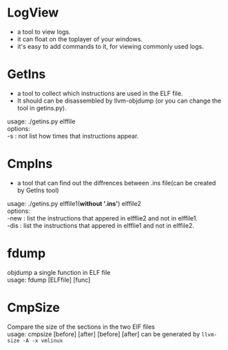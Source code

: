 # LogView
* a tool to view logs.
* it can float on the toplayer of your windows.
* it's easy to add commands to it, for viewing commonly used logs.

# GetIns
* a tool to collect which instructions are used in the ELF file.
* It should can be disassembled by llvm-objdump (or you can change the tool in getins.py).

usage: ./getins.py elffile  
options:  
-s : not list how times that instructions appear.  

# CmpIns
* a tool that can find  out the diffrences between .ins file(can be created by GetIns tool)

usage: ./getins.py elffile1(**without '.ins'**) elffile2  
options:  
-new : list the instructions that appered in elfflie2 and not in elffile1.  
-dis : list the instructions that appered in elfflie1 and not in elffile2.  

# fdump
objdump a single function in ELF file  
usage: fdump [ELFfile] [func]  

# CmpSize
Compare the size of the sections in the two EIF files  
usage: cmpsize [before] [after]
[before] [after] can be generated by `llvm-size -A -x vmlinux`
 
